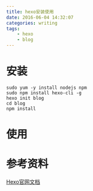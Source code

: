```yaml
---
title: hexo安装使用
date: 2016-06-04 14:32:07
categories: writing
tags:
    - hexo
    - blog
---
```


# 安装 #

```shell
sudo yum -y install nodejs npm
sudo npm install hexo-cli -g
hexo init blog
cd blog
npm install
```

# 使用 #


# 参考资料 #
[Hexo官网文档](https://hexo.io/zh-cn/docs/)

